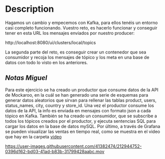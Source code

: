 # Description

Hagamos un cambio y empecemos con Kafka, para ellos tenéis un entorno casi completo funcionando. Vuestro reto, es hacerlo funcionar y conseguir tener en esta URL los mensajes enviados por nuestro producer:

http://localhost:8080/ui/clusters/local/topics

La segunda parte del reto, es conseguir crear un contenedor que sea consumidor y recoja los mensajes de tópico y los meta en una base de datos con todo lo visto en los anteriores.

## _Notas Miguel_

Para este ejercicio se ha creado un productor que consume datos de la API de Mockaroo, en la cuál se han generado una serie de esquemas para generar datos aleatorios que sirvan para rellenar las tablas product, users, status_names, city, country y store_id. Una vez el productor consume los datos de la API, la info es enviada en mensajes con formato json a cada tópico en Kafka. También se ha creado un consumidor, que se subscribe a todos los tópicos creados por el productor, y ejecuta sentencias SQL para cargar los datos en la base de datos mySQL. Por último, a través de Grafana se pueden visualizar las ventas en tiempo real, como se muestra en el video que hay en la carpeta [video](./video/)




https://user-images.githubusercontent.com/41382474/212944752-0396d162-bd03-41ad-b83b-31799428aabc.mov

